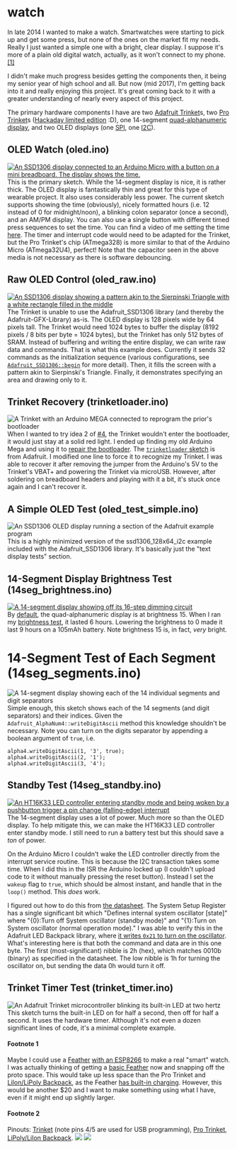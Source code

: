 # watch

In late 2014 I wanted to make a watch. Smartwatches were starting to pick up and get some press, but none of the ones on the market fit my needs. Really I just wanted a simple one with a bright, clear display. I suppose it's more of a plain old digital watch, actually, as it won't connect to my phone. [[1]](https://github.com/seth10/watch#footnote-1)

I didn't make much progress besides getting the components then, it being my senior year of high school and all. But now (mid 2017), I'm getting back into it and really enjoying this project. It's great coming back to it with a greater understanding of nearly every aspect of this project.

The primary hardware components I have are two [Adafruit Trinket](https://www.adafruit.com/product/1501)s, two [Pro Trinket](https://www.adafruit.com/product/2000)s ([Hackaday limited edition](store.hackaday.com/products/trinket-pro-with-black-solder-mask-and-the-hackaday-io-logo) :D), one 14-segment [quad-alphanumeric display](https://www.adafruit.com/product/1912), and two OLED displays (one [SPI](https://www.banggood.com/0_96-Inch-White-IIC-I2C-OLED-Display-Module-12864-LED-For-Arduino-p-932606.html), one [I2C](https://www.banggood.com/0_96-Inch-I2C-IIC-SPI-Serial-128-x-64-OLED-LCD-LED-Display-Module-p-922246.html)).


## OLED Watch (oled.ino)

[![An SSD1306 display connected to an Arduino Micro with a button on a mini breadboard. The display shows the time.](https://user-images.githubusercontent.com/5026621/30225234-b481d25c-949f-11e7-8eb5-cba1e0080de6.gif)](https://user-images.githubusercontent.com/5026621/30225277-ecf068f6-949f-11e7-8711-a96d4bbf0ddd.gif)
This is the primary sketch. While the 14-segment display is nice, it is rather thick. The OLED display is fantastically thin and great for this type of wearable project. It also uses considerably less power.
The current sketch supports showing the time (obviously), nicely formatted hours (i.e. 12 instead of 0 for midnight/noon), a blinking colon separator (once a second), and an AM/PM display. You can also use a single button with different timed press sequences to set the time. You can find a video of me setting the time [here](https://www.youtube.com/watch?v=HO-wcZnRYFU).
The timer and interrupt code would need to be adapted for the Trinket, but the Pro Trinket's chip (ATmega328) is more similar to that of the Arduino Micro (ATmega32U4), perfect! Note that the capacitor seen in the above media is not necessary as there is software debouncing.


## Raw OLED Control (oled_raw.ino)

[![An SSD1306 display showing a pattern akin to the Sierpinski Triangle with a white rectangle filled in the middle](https://user-images.githubusercontent.com/5026621/30033770-4db9cc00-916b-11e7-905f-29efedaccacb.jpg)](https://gist.github.com/seth10/ca02c15ec7c7a890c90d330c6ff3a877)
The Trinket is unable to use the Adafruit_SSD1306 library (and thereby the Adafruit-GFX-Library) as-is. The OLED display is 128 pixels wide by 64 pixels tall. The Trinket would need 1024 bytes to buffer the display (8192 pixels / 8 bits per byte = 1024 bytes), but the Trinket has only 512 bytes of SRAM. Instead of buffering and writing the entire display, we can write raw data and commands. That is what this example does.
Currently it sends 32 commands as the initialization sequence (various configurations, see [`Adafruit_SSD1306::begin`](https://github.com/seth10/watch/blob/master/libraries/Adafruit_SSD1306/Adafruit_SSD1306.cpp#L68) for more detail). Then, it fills the screen with a pattern akin to Sierpinski's Triangle. Finally, it demonstrates specifying an area and drawing only to it.


## Trinket Recovery (trinketloader.ino)

![A Trinket with an Arduino MEGA connected to reprogram the prior's bootloader](https://user-images.githubusercontent.com/5026621/30007224-bea07ff2-90d7-11e7-9f0a-85935a7f6e46.jpg)
When I wanted to try idea 2 of [#4](https://github.com/seth10/watch/issues/4), the Trinket wouldn't enter the bootloader, it would just stay at a solid red light. I ended up finding my old Arduino Mega and using it to [repair the bootloader](https://learn.adafruit.com/introducing-trinket/repairing-bootloader). The [`trinketloader` sketch](https://github.com/seth10/watch/tree/master/trinketloader) is from Adafruit. I modified one line to force it to recognize my Trinket. I was able to recover it after removing the jumper from the Arduino's 5V to the Trinket's VBAT+ and powering the Trinket via microUSB. However, after soldering on breadboard headers and playing with it a bit, it's stuck once again and I can't recover it.


## A Simple OLED Test (oled_test_simple.ino)

![An SSD1306 OLED display running a section of the Adafruit example program](https://user-images.githubusercontent.com/5026621/30039453-0db7c0a6-919f-11e7-9e2b-c3571a3c316c.gif)<br>
This is a highly minimized version of the ssd1306_128x64_i2c example included with the Adafruit_SSD1306 library. It's basically just the "text display tests" section.


## 14-Segment Display Brightness Test (14seg_brightness.ino)

[![A 14-segment display showing off its 16-step dimming circuit](https://user-images.githubusercontent.com/5026621/30039880-153ce918-91a5-11e7-87af-88e76f2bf572.gif)](https://www.youtube.com/watch?v=We3GuKf2hUQ)<br>
By [default](https://github.com/seth10/watch/blob/master/libraries/Adafruit_LED_Backpack/Adafruit_LEDBackpack.cpp#L213), the quad-alphanumeric display is at brightness 15. When I ran my [brightness test](https://github.com/seth10/watch/issues/4#issue-254842419), it lasted 6 hours. Lowering the brightness to 0 made it last 9 hours on a 105mAh battery. Note brightness 15 is, in fact, _very_ bright.


# 14-Segment Test of Each Segment (14seg_segments.ino)

![A 14-segment display showing each of the 14 individual segments and digit separators](https://user-images.githubusercontent.com/5026621/30087281-c80245ca-926d-11e7-8784-35df6026a98d.gif)<br>
Simple enough, this sketch shows each of the 14 segments (and digit separators) and their indices. Given the `Adafruit_AlphaNum4::writeDigitAscii` method this knowledge shouldn't be necessary. Note you can turn on the digits separator by appending a boolean argument of `true`, i.e.
```
alpha4.writeDigitAscii(1, '3', true);
alpha4.writeDigitAscii(2, '1');
alpha4.writeDigitAscii(3, '4');
```


## Standby Test (14seg_standby.ino)

[![An HT16K33 LED controller entering standby mode and being woken by a pushbutton trigger a pin change (falling-edge) interrupt](https://user-images.githubusercontent.com/5026621/30085897-a3fd9d8e-9266-11e7-8833-a1698b0e676d.gif)](https://www.youtube.com/watch?v=lc1ocVeB3as)<br>
The 14-segment display uses a lot of power. Much more so than the OLED display. To help mitigate this, we can make the HT16K33 LED controller enter standby mode. I still need to run a battery test but this should save a _ton_ of power.

On the Arduino Micro I couldn't wake the LED controller directly from the interrupt service routine. This is because the I2C transaction takes some time. When I did this in the ISR the Arduino locked up (I couldn't upload code to it without manually pressing the reset button). Instead I set the `wakeup` flag to `true`, which should be almost instant, and handle that in the `loop()` method. This _does_ work.

I figured out how to do this from [the datasheet](https://cdn-shop.adafruit.com/datasheets/ht16K33v110.pdf#page=13). The System Setup Register has a single significant bit which "Defines internal system oscillator [state]" where "{0}:Turn off System oscillator (standby mode)" and "{1}:Turn on System oscillator (normal operation mode)." I was able to verify this in the Adafruit LED Backpack library, where [it writes `0x21` to turn on the oscillator](https://github.com/seth10/watch/blob/master/libraries/Adafruit_LED_Backpack/Adafruit_LEDBackpack.cpp#L209). What's interesting here is that both the command and data are in this one byte. The first (most-significant) nibble is 2h (hex), which matches 0010b (binary) as specified in the datasheet. The low nibble is 1h for turning the oscillator on, but sending the data 0h would turn it off.


## Trinket Timer Test (trinket_timer.ino)

![An Adafruit Trinket microcontroller blinking its built-in LED at two hertz](https://user-images.githubusercontent.com/5026621/30088755-4910717a-9276-11e7-9a77-8c60baadc64a.gif)
This sketch turns the built-in LED on for half a second, then off for half a second. It uses the hardware timer. Although it's not even a dozen significant lines of code, it's a minimal complete example.


#### Footnote 1
Maybe I could use a [Feather](https://www.adafruit.com/feather) [with an ESP8266](https://www.adafruit.com/product/3404) to make a real "smart" watch. I was actually thinking of getting a [basic Feather](https://www.adafruit.com/product/2771) now and snapping off the proto space. This would take up less space than the Pro Trinket and [LiIon/LiPoly Backpack](https://www.adafruit.com/product/2124), as the Feather [has built-in charging](https://forums.adafruit.com/viewtopic.php?f=52&t=122640#p612296). However, this would be another $20 and I want to make something using what I have, even if it might end up slightly larger.

#### Footnote 2
Pinouts: [Trinket](https://learn.adafruit.com/introducing-trinket/pinouts#usb-pins) (note pins 4/5 are used for USB programming), [Pro Trinket](https://learn.adafruit.com/introducing-pro-trinket/pinouts), [LiPoly/LiIon Backpack](https://learn.adafruit.com/adafruit-pro-trinket-lipoly-slash-liion-backpack/pinouts).
![](https://cdn-learn.adafruit.com/assets/assets/000/025/645/original/trinket5.png?1432753823)
![](https://cdn-learn.adafruit.com/assets/assets/000/025/646/original/adafruit_products_pro5.png?1432753967)
